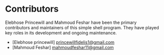 # Contributors

Elebhose Princewill and Mahmoud Feshar have been the primary contributors and maintainers of this simple shell program. They have played key roles in its development and ongoing maintenance.

- [Elebhose princewill] <princewillfidelis1@gmail.com>
- [Mahmoud Feshar]  <mahmoudfeshar11@gmail.com>
